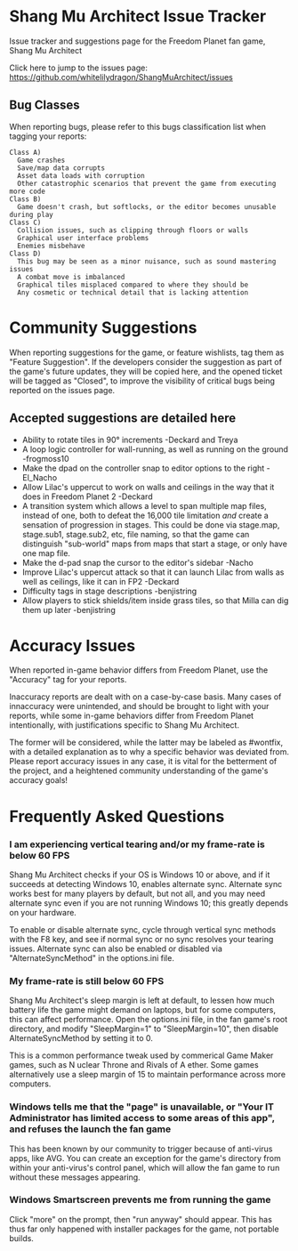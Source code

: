 # Shang Mu Architect Issue Tracker

Issue tracker and suggestions page for the Freedom Planet fan game, Shang Mu Architect

Click here to jump to the issues page: https://github.com/whitelilydragon/ShangMuArchitect/issues

**Bug Classes**
---------------

When reporting bugs, please refer to this bugs classification list when tagging your reports:
```
Class A)
  Game crashes
  Save/map data corrupts 
  Asset data loads with corruption
  Other catastrophic scenarios that prevent the game from executing more code
Class B)
  Game doesn't crash, but softlocks, or the editor becomes unusable during play
Class C)
  Collision issues, such as clipping through floors or walls
  Graphical user interface problems
  Enemies misbehave
Class D)
  This bug may be seen as a minor nuisance, such as sound mastering issues
  A combat move is imbalanced
  Graphical tiles misplaced compared to where they should be
  Any cosmetic or technical detail that is lacking attention  
```

# Community Suggestions

When reporting suggestions for the game, or feature wishlists, tag them as "Feature Suggestion". If the developers consider the suggestion as part of the game's future updates, they will be copied here, and the opened ticket will be tagged as "Closed", to improve the visibility of critical bugs being reported on the issues page.

## Accepted suggestions are detailed here

- Ability to rotate tiles in 90° increments -Deckard and Treya
- A loop logic controller for wall-running, as well as running on the ground -frogmoss10
- Make the dpad on the controller snap to editor options to the right -El_Nacho
- Allow Lilac's uppercut to work on walls and ceilings in the way that it does in Freedom Planet 2 -Deckard
- A transition system which allows a level to span multiple map files, instead of one, both to defeat the 16,000 tile limitation *and* create a sensation of progression in stages. This could be done via stage.map, stage.sub1, stage.sub2, etc, file naming, so that the game can distinguish "sub-world" maps from maps that start a stage, or only have one map file.
- Make the d-pad snap the cursor to the editor's sidebar -Nacho
- Improve Lilac's uppercut attack so that it can launch Lilac from walls as well as ceilings, like it can in FP2 -Deckard
- Difficulty tags in stage descriptions -benjistring
- Allow players to stick shields/item inside grass tiles, so that Milla can dig them up later -benjistring

# Accuracy Issues

When reported in-game behavior differs from Freedom Planet, use the "Accuracy" tag for your reports.

Inaccuracy reports are dealt with on a case-by-case basis. Many cases of innaccuracy were unintended, and should be brought to light with your reports, while some in-game behaviors differ from Freedom Planet intentionally, with justifications specific to Shang Mu Architect.
  
The former will be considered, while the latter may be labeled as #wontfix, with a detailed explanation as to why a specific behavior was deviated from. Please report accuracy issues in any case, it is vital for the betterment of the project, and a heightened community understanding of the game's accuracy goals!

# Frequently Asked Questions

### I am experiencing vertical tearing and/or my frame-rate is below 60 FPS

Shang Mu Architect checks if your OS is Windows 10 or above, and if it succeeds at detecting Windows 10, enables alternate sync. Alternate sync works best for many players by default, but not all, and you may need alternate sync even if you are not running Windows 10; this greatly depends on your hardware.

To enable or disable alternate sync, cycle through vertical sync methods with the F8 key, and see if normal sync or no sync resolves your tearing issues. Alternate sync can also be enabled or disabled via "AlternateSyncMethod" in the options.ini file.

### My frame-rate is still below 60 FPS

Shang Mu Architect's sleep margin is left at default, to lessen how much battery life the game might demand on laptops, but for some computers, this can affect performance. Open the options.ini file, in the fan game's root directory, and modify "SleepMargin=1" to "SleepMargin=10", then disable AlternateSyncMethod by setting it to 0.

This is a common performance tweak used by commerical Game Maker games, such as N uclear Throne and Rivals of A ether. Some games alternatively use a sleep margin of 15 to maintain performance across more computers.

### Windows tells me that the "page" is unavailable, or "Your IT Administrator has limited access to some areas of this app", and refuses the launch the fan game

This has been known by our community to trigger because of anti-virus apps, like AVG. You can create an exception for the game's directory from within your anti-virus's control panel, which will allow the fan game to run without these messages appearing.

### Windows Smartscreen prevents me from running the game

Click "more" on the prompt, then "run anyway" should appear. This has thus far only happened with installer packages for the game, not portable builds.
